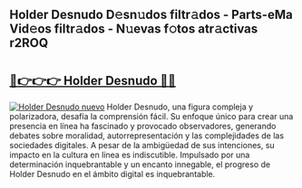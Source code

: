 ## Holder Desnudo D𝚎sn𝚞dos filtr𝚊dos - Parts-eMa Vid𝚎os filtr𝚊dos - N𝚞evas f𝚘tos atr𝚊ctivas r2ROQ

# <h2><a href="http://mb4bf8.tromn.icu/?c=Holder+Desnudo">🔗👉👉👉 Holder Desnudo 🔗🔗</a></h2>

[![Holder Desnudo nuevo](https://i.imgur.com/pEAQMta.gif)](http://mb4bf8.tromn.icu/?c=Holder+Desnudo)
Holder Desnudo, una figura compleja y polarizadora, desafía la comprensión fácil. Su enfoque único para crear una presencia en línea ha fascinado y provocado observadores, generando debates sobre moralidad, autorrepresentación y las complejidades de las sociedades digitales. A pesar de la ambigüedad de sus intenciones, su impacto en la cultura en línea es indiscutible. Impulsado por una determinación inquebrantable y un encanto innegable, el progreso de Holder Desnudo en el ámbito digital es inquebrantable.
